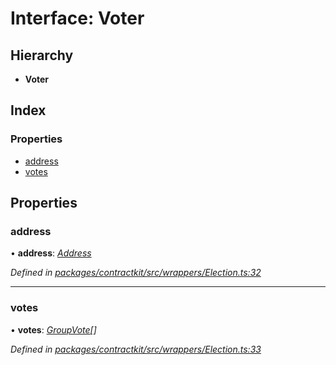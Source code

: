 # Interface: Voter

## Hierarchy

* **Voter**

## Index

### Properties

* [address](_wrappers_election_.voter.md#address)
* [votes](_wrappers_election_.voter.md#votes)

## Properties

###  address

• **address**: *[Address](../modules/_base_.md#address)*

*Defined in [packages/contractkit/src/wrappers/Election.ts:32](https://github.com/celo-org/celo-monorepo/blob/master/packages/contractkit/src/wrappers/Election.ts#L32)*

___

###  votes

• **votes**: *[GroupVote](_wrappers_election_.groupvote.md)[]*

*Defined in [packages/contractkit/src/wrappers/Election.ts:33](https://github.com/celo-org/celo-monorepo/blob/master/packages/contractkit/src/wrappers/Election.ts#L33)*
